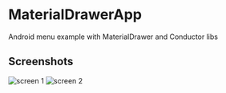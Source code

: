 # MaterialDrawerApp
Android menu example with MaterialDrawer and Conductor libs

## Screenshots

![screen 1](https://i.imgur.com/AH8Oyrc.jpg)
![screen 2](https://i.imgur.com/Mpbjnkl.jpg)

